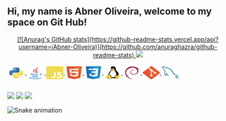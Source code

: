 ## Hi, my name is Abner Oliveira, welcome to my space on Git Hub!

<div align="center">
  <a href="https://github.com/iAbner-Oliveira">
    [![Anurag's GitHub stats](https://github-readme-stats.vercel.app/api?username=iAbner-Oliveira)](https://github.com/anuraghazra/github-readme-stats)
  <img height="150" src="https://github-readme-stats.vercel.app/api/top-langs/?username=iAbner-Oliveira&layout=compact&theme=codeSTACKr&)](https://github.com/iAbner-Oliveira/github-readme-stats">
</div>
<div style="display: inline_block"><br>
    <img align="center" alt="Abner-Python" height="30" width="40" src="https://raw.githubusercontent.com/devicons/devicon/master/icons/python/python-original.svg">
  <img align="center" alt="Abner-Java" height="30" width="40" src="https://raw.githubusercontent.com/devicons/devicon/master/icons/java/java-original.svg">
  <img align="center" alt="Abner-Js" height="30" width="40" src="https://raw.githubusercontent.com/devicons/devicon/master/icons/javascript/javascript-plain.svg">
  <img align="center" alt="Abner-HTML" height="30" width="40" src="https://raw.githubusercontent.com/devicons/devicon/master/icons/html5/html5-original.svg">
  <img align="center" alt="Abner-CSS" height="30" width="40" src="https://raw.githubusercontent.com/devicons/devicon/master/icons/css3/css3-original.svg">
  <img align="center" alt="Abner-Linux" height="30" width="40" src="https://raw.githubusercontent.com/devicons/devicon/master/icons/linux/linux-original.svg">
  <img align="center" alt="Abner-Debian" height="30" width="40" src="https://raw.githubusercontent.com/devicons/devicon/master/icons/debian/debian-original.svg">
  <img align="center" alt="Abner-Git" height="30" width="40" src="https://raw.githubusercontent.com/devicons/devicon/master/icons/git/git-original.svg">
  <img align="center" alt="Abner-MySQL" height="30" width="40" src="https://raw.githubusercontent.com/devicons/devicon/master/icons/mysql/mysql-original.svg">


</div>
  
  ##
 
<div> 
    <a href="https://www.linkedin.com/in/abner-dev/" target="_blank"><img src="https://img.shields.io/badge/-LinkedIn-%230077B5?style=for-the-badge&logo=linkedin&logoColor=white" target="_blank"></a> 
    <a href="https://www.instagram.com/abner_medinando/" target="_blank"><img src="https://img.shields.io/badge/-Instagram-%23E4405F?style=for-the-badge&logo=instagram&logoColor=white" target="_blank"></a>
     <a href="https://discord.com/channels/@MEDINA#5195" target="_blank"><img src="https://img.shields.io/badge/Discord-7289DA?style=for-the-badge&logo=discord&logoColor=white" target="_blank"></a> 

 
  ![Snake animation](https://github.com/iAbner-Oliveira/iAbner-Oliveira/blob/output/github-contribution-grid-snake.svg)
 
</div>
